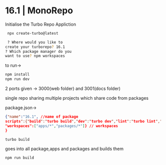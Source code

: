 # 16.1 | MonoRepo

Initialise the Turbo Repo Appliction

```bash
 npx create-turbo@latest

 ? Where would you like to
create your turborepo? 16.1
? Which package manager do you
want to use? npm workspaces
```

to run->

```bash
npm install
npm run dev
```

2 ports given -> 3000(web folder) and 3001(docs folder)

single repo sharing multiple projects which share code from packages

package.json->

```json
{"name":"16.1", //name of package
scripts":{"build":"turbo build","dev":"turbo dev","lint":"turbo lint","format":"prettier --write \"**/*.{ts,tsx,md}\""} // turbo build system
"workspaces":["apps/*","packages/*"]} // workspaces
}
```

```bash
turbo build
```

goes into all package,apps and packages and builds them

```bash
npm run build
```
